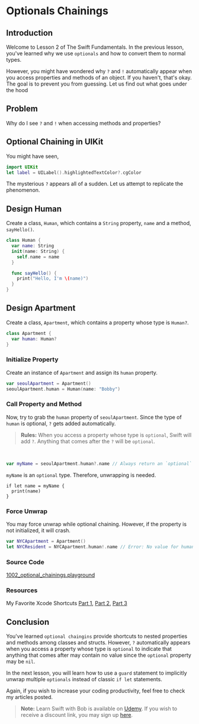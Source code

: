 # Optionals Chainings

## Introduction
Welcome to Lesson 2 of The Swift Fundamentals. In the previous lesson, you've learned why we use `optionals` and how to convert them to normal types.

However, you might have wondered why `?` and `!` automatically appear when you access properties and methods of an object. If you haven't, that's okay. The goal is to prevent you from guessing. Let us find out what goes under the hood

## Problem
Why do I see `?` and `!` when accessing methods and properties?

## Optional Chaining in UIKit
You might have seen,  

```swift
import UIKit
let label = UILabel().highlightedTextColor?.cgColor
```
The mysterious `?` appears all of a sudden. Let us attempt to replicate the phenomenon.

## Design Human
Create a class, `Human`, which contains a `String` property, `name` and a method, `sayHello()`.

```swift
class Human {
  var name: String
  init(name: String) {
    self.name = name
  }

  func sayHello() {
    print("Hello, I'm \(name)")
  }
}
```

## Design Apartment
Create a class, `Apartment`, which contains a property whose type is `Human?`.

```swift
class Apartment {
  var human: Human?
}
```

### Initialize Property
Create an instance of `Apartment` and assign its `human` property.

```swift
var seoulApartment = Apartment()
seoulApartment.human = Human(name: "Bobby")
```

### Call Property and Method
Now, try to grab the `human` property of `seoulApartment`. Since the type of `human` is optional, `?` gets added automatically.

> **Rules:** When you access a property whose type is `optional`, Swift will add `?`. Anything that comes after the `?` will be `optional`.

<br>

```swift
var myName = seoulApartment.human?.name // Always return an `optional` type since human is `optional`.
```

`myName` is an `optional` type. Therefore, unwrapping is needed.

```
if let name = myName {
  print(name)
}
```

### Force Unwrap
You may force unwrap while optional chaining. However, if the property is not initialized, it will crash.

```swift
var NYCApartment = Apartment()
let NYCResident = NYCApartment.human!.name // Error: No value for human
```

### Source Code
[1002_optional_chainings.playground](https://www.dropbox.com/sh/t809vje5icodnvz/AACWWIxjan6RlEfvgCuT87uVa?dl=0)

### Resources
My Favorite Xcode Shortcuts [Part 1], [Part 2], [Part 3]

[Part 1]: https://blog.bobthedeveloper.io/bobs-favorite-xcode-8-shortcuts-part-1-3-36381e07284d

[Part 2]: https://blog.bobthedeveloper.io/bobs-favorite-xcode-shortcuts-part-2-3-c076e506cd20

[Part 3]: https://blog.bobthedeveloper.io/bobs-favorite-xcode-8-shortcuts-part-3-3-afd2bf590442

## Conclusion
You've learned `optional chaingins` provide shortcuts to nested properties and methods among classes and structs. However, `?` automatically appears when you access a property whose type is `optional` to indicate that anything that comes after may contain no value since the `optional` property may be `nil`.

In the next lesson, you will learn how to use a `guard` statement to implicitly unwrap multiple `optionals` instead of classic `if let` statements.

Again, if you wish to increase your coding productivity, feel free to check my articles posted.

> **Note:** Learn Swift with Bob is available on [Udemy](https://udemy.com/learn-swift-with-bob/). If you wish to receive a discount link, you may sign up [here](https://goo.gl/RR4K27).
